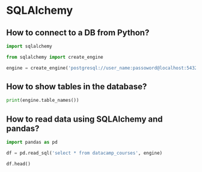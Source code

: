 # SQLAlchemy

## How to connect to a DB from Python?

```python
import sqlalchemy

from sqlalchemy import create_engine

engine = create_engine('postgresql://user_name:passoword@localhost:5432/Database_Name')
```

## How to show tables in the database?

```python
print(engine.table_names())
```

## How to read data using SQLAlchemy and pandas?

```python
import pandas as pd

df = pd.read_sql('select * from datacamp_courses', engine)

df.head()
```

```python

```
